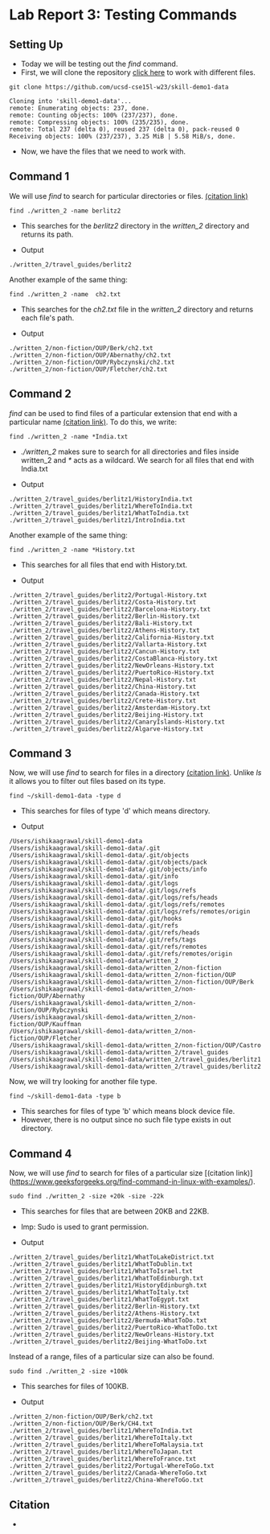 # Lab Report 3: Testing Commands
## Setting Up
- Today we will be testing out the _find_ command.
- First, we will clone the repository [click here](https://github.com/ucsd-cse15l-w23/skill-demo1-data) to work with different files.

```
git clone https://github.com/ucsd-cse15l-w23/skill-demo1-data
```

```
Cloning into 'skill-demo1-data'...
remote: Enumerating objects: 237, done.
remote: Counting objects: 100% (237/237), done.
remote: Compressing objects: 100% (235/235), done.
remote: Total 237 (delta 0), reused 237 (delta 0), pack-reused 0
Receiving objects: 100% (237/237), 3.25 MiB | 5.58 MiB/s, done.
```

- Now, we have the files that we need to work with.

## Command 1

We will use _find_ to search for particular directories or files. [(citation link)](https://www.redhat.com/sysadmin/linux-find-command)
```
find ./written_2 -name berlitz2
```
- This searches for the _berlitz2_ directory in the _written_2_ directory and returns its path.

- Output

```
./written_2/travel_guides/berlitz2
```

Another example of the same thing:
```
find ./written_2 -name  ch2.txt
```
- This searches for the _ch2.txt_ file in the _written_2_ directory and returns each file's path.

- Output

```
./written_2/non-fiction/OUP/Berk/ch2.txt
./written_2/non-fiction/OUP/Abernathy/ch2.txt
./written_2/non-fiction/OUP/Rybczynski/ch2.txt
./written_2/non-fiction/OUP/Fletcher/ch2.txt
```

## Command 2

_find_ can be used to find files of a particular extension that end with a particular name [(citation link)](https://www.redhat.com/sysadmin/linux-find-command). To do this, we write:
```
find ./written_2 -name *India.txt
```
- _./written_2_ makes sure to search for all directories and files inside written_2 and _*_ acts as a wildcard. We search for all files that end with India.txt

- Output

```
./written_2/travel_guides/berlitz1/HistoryIndia.txt
./written_2/travel_guides/berlitz1/WhereToIndia.txt
./written_2/travel_guides/berlitz1/WhatToIndia.txt
./written_2/travel_guides/berlitz1/IntroIndia.txt
```

Another example of the same thing:
```
find ./written_2 -name *History.txt
```
- This searches for all files that end with History.txt.

- Output

```
./written_2/travel_guides/berlitz2/Portugal-History.txt
./written_2/travel_guides/berlitz2/Costa-History.txt
./written_2/travel_guides/berlitz2/Barcelona-History.txt
./written_2/travel_guides/berlitz2/Berlin-History.txt
./written_2/travel_guides/berlitz2/Bali-History.txt
./written_2/travel_guides/berlitz2/Athens-History.txt
./written_2/travel_guides/berlitz2/California-History.txt
./written_2/travel_guides/berlitz2/Vallarta-History.txt
./written_2/travel_guides/berlitz2/Cancun-History.txt
./written_2/travel_guides/berlitz2/CostaBlanca-History.txt
./written_2/travel_guides/berlitz2/NewOrleans-History.txt
./written_2/travel_guides/berlitz2/PuertoRico-History.txt
./written_2/travel_guides/berlitz2/Nepal-History.txt
./written_2/travel_guides/berlitz2/China-History.txt
./written_2/travel_guides/berlitz2/Canada-History.txt
./written_2/travel_guides/berlitz2/Crete-History.txt
./written_2/travel_guides/berlitz2/Amsterdam-History.txt
./written_2/travel_guides/berlitz2/Beijing-History.txt
./written_2/travel_guides/berlitz2/CanaryIslands-History.txt
./written_2/travel_guides/berlitz2/Algarve-History.txt
```

## Command 3

Now, we will use _find_ to search for files in a directory [(citation link)](https://www.geeksforgeeks.org/find-command-in-linux-with-examples/). Unlike _ls_ it allows you to filter out files based on its type.
```
find ~/skill-demo1-data -type d
```
- This searches for files of type 'd' which means directory.

- Output

```
/Users/ishikaagrawal/skill-demo1-data
/Users/ishikaagrawal/skill-demo1-data/.git
/Users/ishikaagrawal/skill-demo1-data/.git/objects
/Users/ishikaagrawal/skill-demo1-data/.git/objects/pack
/Users/ishikaagrawal/skill-demo1-data/.git/objects/info
/Users/ishikaagrawal/skill-demo1-data/.git/info
/Users/ishikaagrawal/skill-demo1-data/.git/logs
/Users/ishikaagrawal/skill-demo1-data/.git/logs/refs
/Users/ishikaagrawal/skill-demo1-data/.git/logs/refs/heads
/Users/ishikaagrawal/skill-demo1-data/.git/logs/refs/remotes
/Users/ishikaagrawal/skill-demo1-data/.git/logs/refs/remotes/origin
/Users/ishikaagrawal/skill-demo1-data/.git/hooks
/Users/ishikaagrawal/skill-demo1-data/.git/refs
/Users/ishikaagrawal/skill-demo1-data/.git/refs/heads
/Users/ishikaagrawal/skill-demo1-data/.git/refs/tags
/Users/ishikaagrawal/skill-demo1-data/.git/refs/remotes
/Users/ishikaagrawal/skill-demo1-data/.git/refs/remotes/origin
/Users/ishikaagrawal/skill-demo1-data/written_2
/Users/ishikaagrawal/skill-demo1-data/written_2/non-fiction
/Users/ishikaagrawal/skill-demo1-data/written_2/non-fiction/OUP
/Users/ishikaagrawal/skill-demo1-data/written_2/non-fiction/OUP/Berk
/Users/ishikaagrawal/skill-demo1-data/written_2/non-fiction/OUP/Abernathy
/Users/ishikaagrawal/skill-demo1-data/written_2/non-fiction/OUP/Rybczynski
/Users/ishikaagrawal/skill-demo1-data/written_2/non-fiction/OUP/Kauffman
/Users/ishikaagrawal/skill-demo1-data/written_2/non-fiction/OUP/Fletcher
/Users/ishikaagrawal/skill-demo1-data/written_2/non-fiction/OUP/Castro
/Users/ishikaagrawal/skill-demo1-data/written_2/travel_guides
/Users/ishikaagrawal/skill-demo1-data/written_2/travel_guides/berlitz1
/Users/ishikaagrawal/skill-demo1-data/written_2/travel_guides/berlitz2
```

Now, we will try looking for another file type.
```
find ~/skill-demo1-data -type b
```
- This searches for files of type 'b' which means block device file.
- However, there is no output since no such file type exists in out directory.


## Command 4

Now, we will use _find_ to search for files of a particular size [(citation link)] (https://www.geeksforgeeks.org/find-command-in-linux-with-examples/).
```
sudo find ./written_2 -size +20k -size -22k
```
- This searches for files that are between 20KB and 22KB.
- Imp: Sudo is used to grant permission.

- Output

```
./written_2/travel_guides/berlitz1/WhatToLakeDistrict.txt
./written_2/travel_guides/berlitz1/WhatToDublin.txt
./written_2/travel_guides/berlitz1/WhatToIsrael.txt
./written_2/travel_guides/berlitz1/WhatToEdinburgh.txt
./written_2/travel_guides/berlitz1/HistoryEdinburgh.txt
./written_2/travel_guides/berlitz1/WhatToItaly.txt
./written_2/travel_guides/berlitz1/WhatToEgypt.txt
./written_2/travel_guides/berlitz2/Berlin-History.txt
./written_2/travel_guides/berlitz2/Athens-History.txt
./written_2/travel_guides/berlitz2/Bermuda-WhatToDo.txt
./written_2/travel_guides/berlitz2/PuertoRico-WhatToDo.txt
./written_2/travel_guides/berlitz2/NewOrleans-History.txt
./written_2/travel_guides/berlitz2/Beijing-WhatToDo.txt
```

Instead of a range, files of a particular size can also be found.
```
sudo find ./written_2 -size +100k
```
- This searches for files of 100KB.

- Output

```
./written_2/non-fiction/OUP/Berk/ch2.txt
./written_2/non-fiction/OUP/Berk/CH4.txt
./written_2/travel_guides/berlitz1/WhereToIndia.txt
./written_2/travel_guides/berlitz1/WhereToItaly.txt
./written_2/travel_guides/berlitz1/WhereToMalaysia.txt
./written_2/travel_guides/berlitz1/WhereToJapan.txt
./written_2/travel_guides/berlitz1/WhereToFrance.txt
./written_2/travel_guides/berlitz2/Portugal-WhereToGo.txt
./written_2/travel_guides/berlitz2/Canada-WhereToGo.txt
./written_2/travel_guides/berlitz2/China-WhereToGo.txt
```

## Citation
- 
